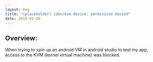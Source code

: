 ```yaml
---
layout: bug 
title: "(placeholder) /dev/kvm device: permission denied" 
date: 2019-01-09
---
```

## Overview:
When trying to spin up an android VM in android studio to test my app,
 access to the KVM (kernel virtual machine) was blocked. 

